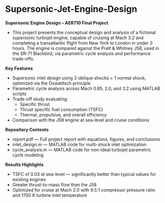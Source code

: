 # Supersonic-Jet-Engine-Design

**Supersonic Engine Design – AER710 Final Project**
- This project presents the conceptual design and analysis of a fictional supersonic turbojet engine, capable of cruising at Mach 3.2 and completing a transatlantic flight from New York to London in under 3 hours. The engine is compared against the Pratt & Whitney J58, used in the SR-71 Blackbird, via parametric cycle analysis and performance trade-offs.

**Key Features**
- Supersonic inlet design using 3 oblique shocks + 1 normal shock, optimized via the Oswatitsch principle
- Parametric cycle analysis across Mach 0.85, 2.0, and 3.2 using MATLAB scripts
- Trade-off study evaluating:
    - Specific thrust
    - Thrust specific fuel consumption (TSFC)
    - Thermal, propulsive, and overall efficiency
- Comparison with the J58 engine at sea-level and cruise conditions

**Repository Contents**
- report.pdf — Full project report with equations, figures, and conclusions
- inlet_design.m — MATLAB code for multi-shock inlet optimization
- cycle_analysis.m — MATLAB code for non-ideal turbojet parametric cycle modeling

**Results Highlights**

- TSFC of 0.03 at sea-level — significantly better than typical values for existing engines
- Greater thrust-to-mass flow than the J58
- Optimized for cruise at Mach 2.0 with 9.5:1 compressor pressure ratio and 1700 K turbine inlet temperature
